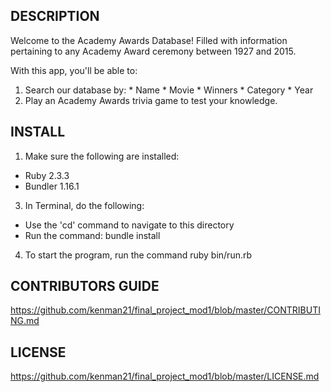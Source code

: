 
## DESCRIPTION

Welcome to the Academy Awards Database! Filled with information pertaining to any
Academy Award ceremony between 1927 and 2015.

With this app, you'll be able to:
  1. Search our database by:
    * Name
    * Movie
    * Winners
    * Category
    * Year
  2. Play an Academy Awards trivia game to test your knowledge.


## INSTALL

1. Make sure the following are installed:
  * Ruby 2.3.3
  * Bundler 1.16.1
3. In Terminal, do the following:
  * Use the 'cd' command to navigate to this directory
  * Run the command: bundle install
4. To start the program, run the command ruby bin/run.rb



## CONTRIBUTORS GUIDE

https://github.com/kenman21/final_project_mod1/blob/master/CONTRIBUTING.md

## LICENSE

https://github.com/kenman21/final_project_mod1/blob/master/LICENSE.md
